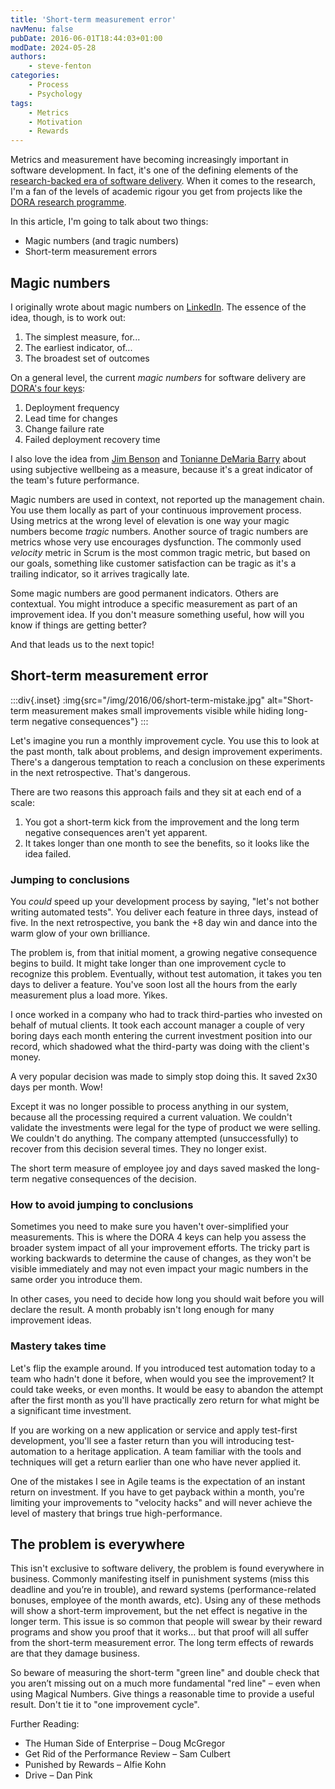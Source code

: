 ```yaml
---
title: 'Short-term measurement error'
navMenu: false
pubDate: 2016-06-01T18:44:03+01:00
modDate: 2024-05-28
authors:
    - steve-fenton
categories:
    - Process
    - Psychology
tags:
    - Metrics
    - Motivation
    - Rewards
---
```


Metrics and measurement have becoming increasingly important in software development. In fact, it's one of the defining elements of the [research-backed era of software delivery](https://octopus.com/devops/history/research-backed-software-delivery/). When it comes to the research, I'm a fan of the levels of academic rigour you get from projects like the [DORA research programme](https://dora.dev/).

In this article, I'm going to talk about two things:

- Magic numbers (and tragic numbers)
- Short-term measurement errors

## Magic numbers

I originally wrote about magic numbers on [LinkedIn](https://www.linkedin.com/pulse/metrics-find-your-magical-number-steve-fenton). The essence of the idea, though, is to work out:

1. The simplest measure, for...
2. The earliest indicator, of...
3. The broadest set of outcomes

On a general level, the current _magic numbers_ for software delivery are [DORA's four keys](https://octopus.com/devops/metrics/dora-metrics/):

1. Deployment frequency
2. Lead time for changes
3. Change failure rate
4. Failed deployment recovery time

I also love the idea from [Jim Benson](https://www.linkedin.com/in/jimbenson/) and [Tonianne DeMaria Barry](https://www.linkedin.com/in/tonianne-demaria-ba307922/) about using subjective wellbeing as a measure, because it's a great indicator of the team's future performance.

Magic numbers are used in context, not reported up the management chain. You use them locally as part of your continuous improvement process. Using metrics at the wrong level of elevation is one way your magic numbers become _tragic_ numbers. Another source of tragic numbers are metrics whose very use encourages dysfunction. The commonly used _velocity_ metric in Scrum is the most common tragic metric, but based on our goals, something like customer satisfaction can be tragic as it's a trailing indicator, so it arrives tragically late.

Some magic numbers are good permanent indicators. Others are contextual. You might introduce a specific measurement as part of an improvement idea. If you don't measure something useful, how will you know if things are getting better?

And that leads us to the next topic!

## Short-term measurement error

:::div{.inset}
:img{src="/img/2016/06/short-term-mistake.jpg" alt="Short-term measurement makes small improvements visible while hiding long-term negative consequences"}
:::

Let's imagine you run a monthly improvement cycle. You use this to look at the past month, talk about problems, and design improvement experiments. There's a dangerous temptation to reach a conclusion on these experiments in the next retrospective. That's dangerous.

There are two reasons this approach fails and they sit at each end of a scale:

1. You got a short-term kick from the improvement and the long term negative consequences aren't yet apparent.
2. It takes longer than one month to see the benefits, so it looks like the idea failed.

### Jumping to conclusions

You _could_ speed up your development process by saying, "let's not bother writing automated tests". You deliver each feature in three days, instead of five. In the next retrospective, you bank the +8 day win and dance into the warm glow of your own brilliance.

The problem is, from that initial moment, a growing negative consequence begins to build. It might take longer than one improvement cycle to recognize this problem. Eventually, without test automation, it takes you ten days to deliver a feature. You've soon lost all the hours from the early measurement plus a load more. Yikes.

I once worked in a company who had to track third-parties who invested on behalf of mutual clients. It took each account manager a couple of very boring days each month entering the current investment position into our record, which shadowed what the third-party was doing with the client's money.

A very popular decision was made to simply stop doing this. It saved 2x30 days per month. Wow!

Except it was no longer possible to process anything in our system, because all the processing required a current valuation. We couldn't validate the investments were legal for the type of product we were selling. We couldn't do anything. The company attempted (unsuccessfully) to recover from this decision several times. They no longer exist.

The short term measure of employee joy and days saved masked the long-term negative consequences of the decision.

### How to avoid jumping to conclusions

Sometimes you need to make sure you haven't over-simplified your measurements. This is where the DORA 4 keys can help you assess the broader system impact of all your improvement efforts. The tricky part is working backwards to determine the cause of changes, as they won't be visible immediately and may not even impact your magic numbers in the same order you introduce them.

In other cases, you need to decide how long you should wait before you will declare the result. A month probably isn't long enough for many improvement ideas.

### Mastery takes time

Let's flip the example around. If you introduced test automation today to a team who hadn't done it before, when would you see the improvement? It could take weeks, or even months. It would be easy to abandon the attempt after the first month as you'll have practically zero return for what might be a significant time investment.

If you are working on a new application or service and apply test-first development, you'll see a faster return than you will introducing test-automation to a heritage application. A team familiar with the tools and techniques will get a return earlier than one who have never applied it.

One of the mistakes I see in Agile teams is the expectation of an instant return on investment. If you have to get payback within a month, you're limiting your improvements to "velocity hacks" and will never achieve the level of mastery that brings true high-performance.

## The problem is everywhere

This isn't exclusive to software delivery, the problem is found everywhere in business. Commonly manifesting itself in punishment systems (miss this deadline and you’re in trouble), and reward systems (performance-related bonuses, employee of the month awards, etc). Using any of these methods will show a short-term improvement, but the net effect is negative in the longer term. This issue is so common that people will swear by their reward programs and show you proof that it works… but that proof will all suffer from the short-term measurement error. The long term effects of rewards are that they damage business.

So beware of measuring the short-term "green line" and double check that you aren’t missing out on a much more fundamental "red line" – even when using Magical Numbers. Give things a reasonable time to provide a useful result. Don't tie it to "one improvement cycle".

Further Reading:

- The Human Side of Enterprise – Doug McGregor
- Get Rid of the Performance Review – Sam Culbert
- Punished by Rewards – Alfie Kohn
- Drive – Dan Pink
